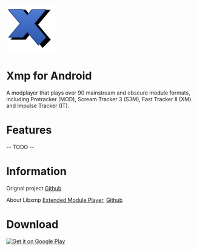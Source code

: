 <img src="https://github.com/LossyDragon/xmp-android/blob/kotlin/resources/icon512.png" width="128px" />

# Xmp for Android
A modplayer that plays over 90 mainstream and obscure module formats, including Protracker (MOD), Scream Tracker 3 (S3M), Fast Tracker II (XM) and Impulse Tracker (IT).

# Features
 -- TODO --

# Information
Orignal project [Github](https://github.com/cmatsuoka/xmp-android)

About Libxmp [Extended Module Player](http://xmp.sourceforge.net/), [Github](https://github.com/libxmp/libxmp/)

# Download
<a href='https://play.google.com/store/apps/details?id=org.helllabs.android.xmp&hl=en_US&pcampaignid=pcampaignidMKT-Other-global-all-co-prtnr-py-PartBadge-Mar2515-1'><img alt='Get it on Google Play' src='https://play.google.com/intl/en_us/badges/static/images/badges/en_badge_web_generic.png'  width="250px"/></a>

